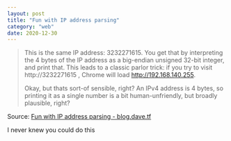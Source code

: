 ```yaml
---
layout: post
title: "Fun with IP address parsing"
category: "web"
date: 2020-12-30
---
```


> This is the same IP address: 3232271615. You get that by interpreting the 4 bytes of the IP address as a big-endian unsigned 32-bit integer, and print that. This leads to a classic parlor trick: if you try to visit http://3232271615 , Chrome will load http://192.168.140.255.
>
> Okay, but thats sort-of sensible, right? An IPv4 address is 4 bytes, so printing it as a single number is a bit human-unfriendly, but broadly plausible, right?

Source: [Fun with IP address parsing - blog.dave.tf](https://blog.dave.tf/post/ip-addr-parsing/)

I never knew you could do this
